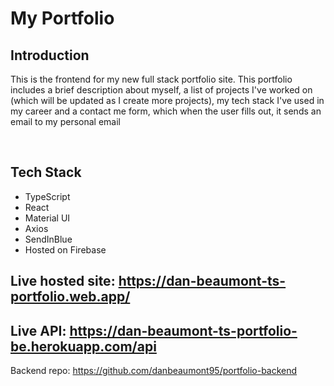 # My Portfolio

## Introduction

This is the frontend for my new full stack portfolio site. This portfolio includes a brief description about myself, a list of projects I've worked on (which will be updated as I create more projects), my tech stack I've used in my career and a contact me form, which when the user fills out, it sends an email to my personal email
&nbsp;

&nbsp;

## Tech Stack
- TypeScript
- React
- Material UI
- Axios
- SendInBlue
- Hosted on Firebase

## Live hosted site: https://dan-beaumont-ts-portfolio.web.app/

## Live API: https://dan-beaumont-ts-portfolio-be.herokuapp.com/api

Backend repo: https://github.com/danbeaumont95/portfolio-backend

